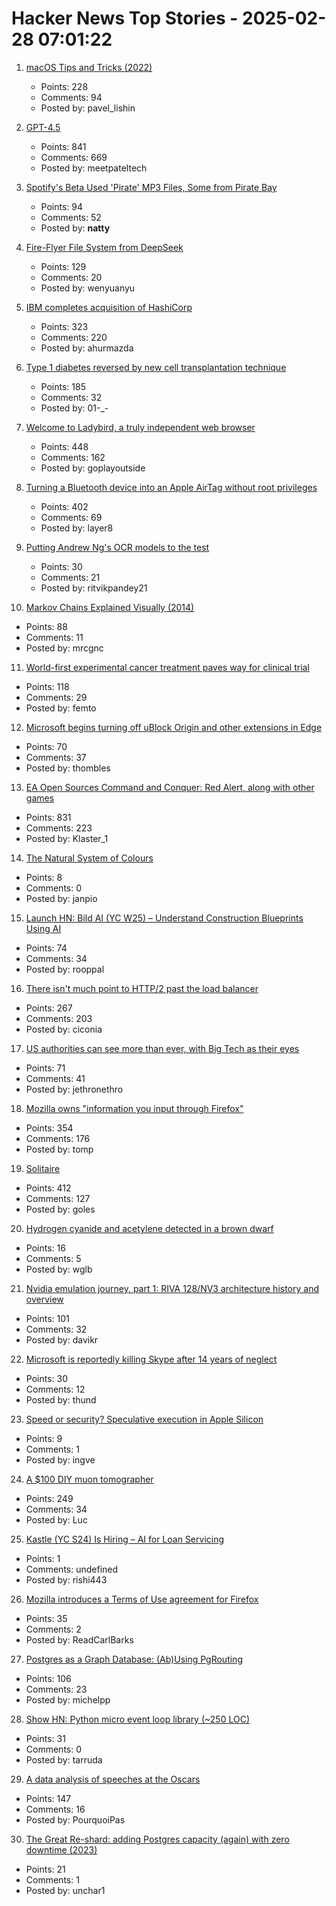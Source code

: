 # Hacker News Top Stories - 2025-02-28 07:01:22

1. [macOS Tips and Tricks (2022)](https://saurabhs.org/macos-tips)
   - Points: 228
   - Comments: 94
   - Posted by: pavel_lishin

2. [GPT-4.5](https://openai.com/index/introducing-gpt-4-5/)
   - Points: 841
   - Comments: 669
   - Posted by: meetpateltech

3. [Spotify's Beta Used 'Pirate' MP3 Files, Some from Pirate Bay](https://torrentfreak.com/spotifys-beta-used-pirate-mp3-files-some-from-pirate-bay-170509/)
   - Points: 94
   - Comments: 52
   - Posted by: __natty__

4. [Fire-Flyer File System from DeepSeek](https://github.com/deepseek-ai/3FS)
   - Points: 129
   - Comments: 20
   - Posted by: wenyuanyu

5. [IBM completes acquisition of HashiCorp](https://newsroom.ibm.com/2025-02-27-ibm-completes-acquisition-of-hashicorp,-creates-comprehensive,-end-to-end-hybrid-cloud-platform)
   - Points: 323
   - Comments: 220
   - Posted by: ahurmazda

6. [Type 1 diabetes reversed by new cell transplantation technique](https://newatlas.com/diabetes/islet-transplantation-type-1-diabetes/)
   - Points: 185
   - Comments: 32
   - Posted by: 01-_-

7. [Welcome to Ladybird, a truly independent web browser](https://github.com/LadybirdBrowser/ladybird)
   - Points: 448
   - Comments: 162
   - Posted by: goplayoutside

8. [Turning a Bluetooth device into an Apple AirTag without root privileges](https://nroottag.github.io/)
   - Points: 402
   - Comments: 69
   - Posted by: layer8

9. [Putting Andrew Ng's OCR models to the test](https://www.runpulse.com/blog/putting-andrew-ngs-ocr-models-to-the-test)
   - Points: 30
   - Comments: 21
   - Posted by: ritvikpandey21

10. [Markov Chains Explained Visually (2014)](https://setosa.io/ev/markov-chains/)
   - Points: 88
   - Comments: 11
   - Posted by: mrcgnc

11. [World-first experimental cancer treatment paves way for clinical trial](https://www.wehi.edu.au/news/world-first-experimental-cancer-treatment-paves-way-for-clinical-trial/)
   - Points: 118
   - Comments: 29
   - Posted by: femto

12. [Microsoft begins turning off uBlock Origin and other extensions in Edge](https://www.neowin.net/news/microsoft-begins-turning-off-ublock-origin-and-other-extensions-in-edge/)
   - Points: 70
   - Comments: 37
   - Posted by: thombles

13. [EA Open Sources Command and Conquer: Red Alert, along with other games](https://github.com/electronicarts/CnC_Red_Alert)
   - Points: 831
   - Comments: 223
   - Posted by: Klaster_1

14. [The Natural System of Colours](https://www.c82.net/natural-colors/)
   - Points: 8
   - Comments: 0
   - Posted by: janpio

15. [Launch HN: Bild AI (YC W25) – Understand Construction Blueprints Using AI](undefined)
   - Points: 74
   - Comments: 34
   - Posted by: rooppal

16. [There isn't much point to HTTP/2 past the load balancer](https://byroot.github.io/ruby/performance/2025/02/24/http2-past-the-load-balancer.html)
   - Points: 267
   - Comments: 203
   - Posted by: ciconia

17. [US authorities can see more than ever, with Big Tech as their eyes](https://proton.me/blog/big-tech-data-requests-surge)
   - Points: 71
   - Comments: 41
   - Posted by: jethronethro

18. [Mozilla owns "information you input through Firefox"](https://www.mozilla.org/en-US/about/legal/terms/firefox/)
   - Points: 354
   - Comments: 176
   - Posted by: tomp

19. [Solitaire](https://localthunk.com/blog/solitaire)
   - Points: 412
   - Comments: 127
   - Posted by: goles

20. [Hydrogen cyanide and acetylene detected in a brown dwarf](https://phys.org/news/2025-02-hydrogen-cyanide-acetylene-brown-dwarf.html)
   - Points: 16
   - Comments: 5
   - Posted by: wglb

21. [Nvidia emulation journey, part 1: RIVA 128/NV3 architecture history and overview](https://86box.net/2025/02/25/riva128-part-1.html)
   - Points: 101
   - Comments: 32
   - Posted by: davikr

22. [Microsoft is reportedly killing Skype after 14 years of neglect](https://www.windowscentral.com/microsoft/microsoft-is-reportedly-killing-skype-after-14-years-of-neglect)
   - Points: 30
   - Comments: 12
   - Posted by: thund

23. [Speed or security? Speculative execution in Apple Silicon](https://eclecticlight.co/2025/02/25/speed-or-security-speculative-execution-in-apple-silicon/)
   - Points: 9
   - Comments: 1
   - Posted by: ingve

24. [A $100 DIY muon tomographer](https://spectrum.ieee.org/diy-muon-tomography)
   - Points: 249
   - Comments: 34
   - Posted by: Luc

25. [Kastle (YC S24) Is Hiring – AI for Loan Servicing](https://www.ycombinator.com/companies/kastle/jobs/ItDVKB7-founding-backend-engineer-at-kastle-s24)
   - Points: 1
   - Comments: undefined
   - Posted by: rishi443

26. [Mozilla introduces a Terms of Use agreement for Firefox](https://connect.mozilla.org/t5/discussions/information-about-the-new-terms-of-use-and-updated-privacy/m-p/87735#M33600)
   - Points: 35
   - Comments: 2
   - Posted by: ReadCarlBarks

27. [Postgres as a Graph Database: (Ab)Using PgRouting](https://supabase.com/blog/pgrouting-postgres-graph-database)
   - Points: 106
   - Comments: 23
   - Posted by: michelpp

28. [Show HN: Python micro event loop library (~250 LOC)](https://gist.github.com/tarruda/5b8c19779c8ff4e8100f0b37eb5981ea)
   - Points: 31
   - Comments: 0
   - Posted by: tarruda

29. [A data analysis of speeches at the Oscars](https://stephenfollows.com/p/harvey-weinstein-thanked-more-than-god)
   - Points: 147
   - Comments: 16
   - Posted by: PourquoiPas

30. [The Great Re-shard: adding Postgres capacity (again) with zero downtime (2023)](https://www.notion.com/blog/the-great-re-shard)
   - Points: 21
   - Comments: 1
   - Posted by: unchar1

